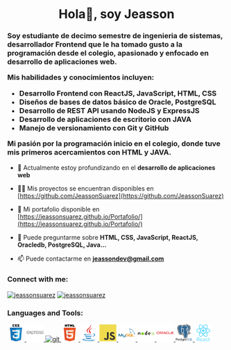 <h1 align="center">Hola👋, soy Jeasson</h1>
<h3 align="left">Soy estudiante de decimo semestre de ingenieria de sistemas, desarrollador Frontend que le ha tomado gusto a la programación desde el colegio, apasionado y enfocado en desarrollo de aplicaciones web.

Mis habilidades y conocimientos incluyen:

- Desarrollo Frontend con ReactJS, JavaScript, HTML, CSS
- Diseños de bases de datos básico de Oracle, PostgreSQL
- Desarrollo de REST API usando NodeJS y ExpressJS
- Desarrollo de aplicaciones de escritorio con JAVA
- Manejo de versionamiento con Git y GitHub

Mi pasión por la programación inicio en el colegio, donde tuve mis primeros acercamientos con HTML y JAVA.</h3>

- 🌱 Actualmente estoy profundizando en el **desarrollo de aplicaciones web**

- 👨‍💻 Mis proyectos se encuentran disponibles en [https://github.com/JeassonSuarez](https://github.com/JeassonSuarez)

- 📝 Mi portafolio disponible en [https://jeassonsuarez.github.io/Portafolio/](https://jeassonsuarez.github.io/Portafolio/)

- 💬 Puede preguntarme sobre **HTML, CSS, JavaScript, ReactJS, Oracledb, PostgreSQL, Java...**

- 📫 Puede contactarme en **jeassondev@gmail.com**

<h3 align="left">Connect with me:</h3>
<p align="left">
<a href="https://linkedin.com/in/jeassonsuarez" target="blank"><img align="center" src="https://raw.githubusercontent.com/rahuldkjain/github-profile-readme-generator/master/src/images/icons/Social/linked-in-alt.svg" alt="jeassonsuarez" height="30" width="40" /></a>
<a href="https://www.hackerrank.com/jeassonsuarez" target="blank"><img align="center" src="https://raw.githubusercontent.com/rahuldkjain/github-profile-readme-generator/master/src/images/icons/Social/hackerrank.svg" alt="jeassonsuarez" height="30" width="40" /></a>
</p>

<h3 align="left">Languages and Tools:</h3>
<p align="left"> <a href="https://www.w3schools.com/css/" target="_blank" rel="noreferrer"> <img src="https://raw.githubusercontent.com/devicons/devicon/master/icons/css3/css3-original-wordmark.svg" alt="css3" width="40" height="40"/> </a> <a href="https://expressjs.com" target="_blank" rel="noreferrer"> <img src="https://raw.githubusercontent.com/devicons/devicon/master/icons/express/express-original-wordmark.svg" alt="express" width="40" height="40"/> </a> <a href="https://git-scm.com/" target="_blank" rel="noreferrer"> <img src="https://www.vectorlogo.zone/logos/git-scm/git-scm-icon.svg" alt="git" width="40" height="40"/> </a> <a href="https://www.w3.org/html/" target="_blank" rel="noreferrer"> <img src="https://raw.githubusercontent.com/devicons/devicon/master/icons/html5/html5-original-wordmark.svg" alt="html5" width="40" height="40"/> </a> <a href="https://www.java.com" target="_blank" rel="noreferrer"> <img src="https://raw.githubusercontent.com/devicons/devicon/master/icons/java/java-original.svg" alt="java" width="40" height="40"/> </a> <a href="https://developer.mozilla.org/en-US/docs/Web/JavaScript" target="_blank" rel="noreferrer"> <img src="https://raw.githubusercontent.com/devicons/devicon/master/icons/javascript/javascript-original.svg" alt="javascript" width="40" height="40"/> </a> <a href="https://www.mysql.com/" target="_blank" rel="noreferrer"> <img src="https://raw.githubusercontent.com/devicons/devicon/master/icons/mysql/mysql-original-wordmark.svg" alt="mysql" width="40" height="40"/> </a> <a href="https://nodejs.org" target="_blank" rel="noreferrer"> <img src="https://raw.githubusercontent.com/devicons/devicon/master/icons/nodejs/nodejs-original-wordmark.svg" alt="nodejs" width="40" height="40"/> </a> <a href="https://www.oracle.com/" target="_blank" rel="noreferrer"> <img src="https://raw.githubusercontent.com/devicons/devicon/master/icons/oracle/oracle-original.svg" alt="oracle" width="40" height="40"/> </a> <a href="https://www.postgresql.org" target="_blank" rel="noreferrer"> <img src="https://raw.githubusercontent.com/devicons/devicon/master/icons/postgresql/postgresql-original-wordmark.svg" alt="postgresql" width="40" height="40"/> </a> <a href="https://reactjs.org/" target="_blank" rel="noreferrer"> <img src="https://raw.githubusercontent.com/devicons/devicon/master/icons/react/react-original-wordmark.svg" alt="react" width="40" height="40"/> </a> </p>



